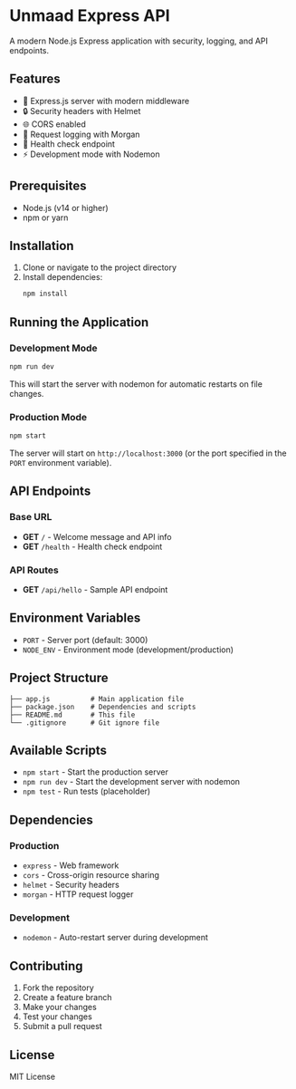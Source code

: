 # Unmaad Express API

A modern Node.js Express application with security, logging, and API endpoints.

## Features

- 🚀 Express.js server with modern middleware
- 🔒 Security headers with Helmet
- 🌐 CORS enabled
- 📝 Request logging with Morgan
- 🏥 Health check endpoint
- ⚡ Development mode with Nodemon

## Prerequisites

- Node.js (v14 or higher)
- npm or yarn

## Installation

1. Clone or navigate to the project directory
2. Install dependencies:
   ```bash
   npm install
   ```

## Running the Application

### Development Mode
```bash
npm run dev
```
This will start the server with nodemon for automatic restarts on file changes.

### Production Mode
```bash
npm start
```

The server will start on `http://localhost:3000` (or the port specified in the `PORT` environment variable).

## API Endpoints

### Base URL
- **GET** `/` - Welcome message and API info
- **GET** `/health` - Health check endpoint

### API Routes
- **GET** `/api/hello` - Sample API endpoint

## Environment Variables

- `PORT` - Server port (default: 3000)
- `NODE_ENV` - Environment mode (development/production)

## Project Structure

```
├── app.js          # Main application file
├── package.json    # Dependencies and scripts
├── README.md       # This file
└── .gitignore      # Git ignore file
```

## Available Scripts

- `npm start` - Start the production server
- `npm run dev` - Start the development server with nodemon
- `npm test` - Run tests (placeholder)

## Dependencies

### Production
- `express` - Web framework
- `cors` - Cross-origin resource sharing
- `helmet` - Security headers
- `morgan` - HTTP request logger

### Development
- `nodemon` - Auto-restart server during development

## Contributing

1. Fork the repository
2. Create a feature branch
3. Make your changes
4. Test your changes
5. Submit a pull request

## License

MIT License 